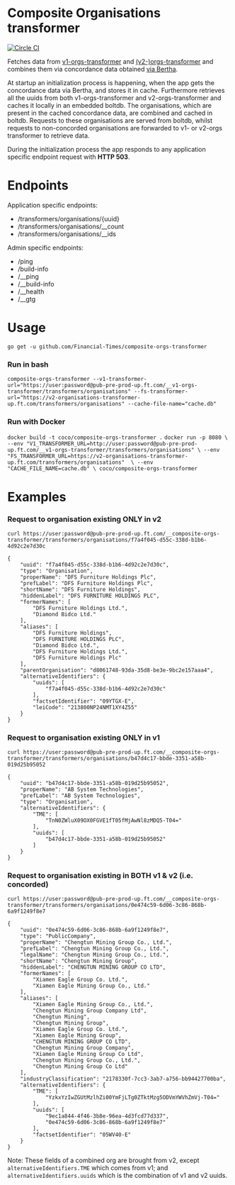 # Composite Organisations transformer
[![Circle CI](https://circleci.com/gh/Financial-Times/composite-orgs-transformer/tree/master.png?style=shield)](https://circleci.com/gh/Financial-Times/composite-orgs-transformer/tree/master)

Fetches data from [v1-orgs-transformer](https://github.com/Financial-Times/v1-orgs-transformer) and [(v2-)orgs-transformer](http://git.svc.ft.com/projects/CP/repos/org-transformer/browse) and combines them via concordance data obtained [via Bertha](https://bertha.ig.ft.com/view/publish/gss/1k7GHf3311hyLBsNgoocRRkHs7pIhJit0wQVReFfD_6w/orgs).

At startup an initialization process is happening, when the app gets the concordance data via Bertha, and stores it in cache.
Furthermore retrieves all the uuids from both v1-orgs-transformer and v2-orgs-transformer and caches it locally in an embedded boltdb.
The organisations, which are present in the cached concordance data, are combined and cached in boltdb. Requests to these organisations are served from boltdb, whilst requests to non-concorded organisations are forwarded to v1- or v2-orgs transformer to retrieve data.

During the initialization process the app responds to any application specific endpoint request with **HTTP 503**.

# Endpoints   
   Application specific endpoints:
   
   * /transformers/organisations/{uuid}
   * /transformers/organisations/__count
   * /transformers/organisations/__ids
   
Admin specific endpoints:
   
   * /ping
   * /build-info
   * /__ping
   * /__build-info
   * /__health
   * /__gtg
   
# Usage

`go get -u github.com/Financial-Times/composite-orgs-transformer`

### Run in bash

`composite-orgs-transformer --v1-transformer-url="https://user:password@pub-pre-prod-up.ft.com/__v1-orgs-transformer/transformers/organisations" --fs-transformer-url="https://v2-organisations-transformer-up.ft.com/transformers/organisations" --cache-file-name="cache.db"`

### Run with Docker

`docker build -t coco/composite-orgs-transformer .`
`docker run -p 8080 \
    --env "V1_TRANSFORMER_URL=http://user:password@pub-pre-prod-up.ft.com/__v1-orgs-transformer/transformers/organisations" \
    --env "FS_TRANSFORMER_URL=https://v2-organisations-transformer-up.ft.com/transformers/organisations"  \
    --env "CACHE_FILE_NAME=cache.db" \
    coco/composite-orgs-transformer`

# Examples

### Request to organisation existing ONLY in v2

`curl https://user:password@pub-pre-prod-up.ft.com/__composite-orgs-transformer/transformers/organisations/f7a4f045-d55c-338d-b1b6-4d92c2e7d30c`

```
{
    "uuid": "f7a4f045-d55c-338d-b1b6-4d92c2e7d30c",
    "type": "Organisation",
    "properName": "DFS Furniture Holdings Plc",
    "prefLabel": "DFS Furniture Holdings Plc",
    "shortName": "DFS Furniture Holdings",
    "hiddenLabel": "DFS FURNITURE HOLDINGS PLC",
    "formerNames": [
        "DFS Furniture Holdings Ltd.",
        "Diamond Bidco Ltd."
    ],
    "aliases": [
        "DFS Furniture Holdings",
        "DFS FURNITURE HOLDINGS PLC",
        "Diamond Bidco Ltd.",
        "DFS Furniture Holdings Ltd.",
        "DFS Furniture Holdings Plc"
    ],
    "parentOrganisation": "d8061748-93da-35d8-be3e-9bc2e157aaa4",
    "alternativeIdentifiers": {
        "uuids": [
            "f7a4f045-d55c-338d-b1b6-4d92c2e7d30c"
        ],
        "factsetIdentifier": "09YTGX-E",
        "leiCode": "213800NP24NMT1XY4Z55"
    }
}
```

### Request to organisation existing ONLY in v1

`curl https://user:password@pub-pre-prod-up.ft.com/__composite-orgs-transformer/transformers/organisations/b47d4c17-bbde-3351-a58b-019d25b95052`

```
{
    "uuid": "b47d4c17-bbde-3351-a58b-019d25b95052",
    "properName": "AB System Technologies",
    "prefLabel": "AB System Technologies",
    "type": "Organisation",
    "alternativeIdentifiers": {
        "TME": [
            "TnN0ZWluX09OX0FGVE1fT05fMjAwNl8zMDQ5-T04="
        ],
        "uuids": [
            "b47d4c17-bbde-3351-a58b-019d25b95052"
        ]
    }
}
```

### Request to organisation existing in BOTH v1 & v2 (i.e. concorded)

`curl https://user:password@pub-pre-prod-up.ft.com/__composite-orgs-transformer/transformers/organisations/0e474c59-6d06-3c86-868b-6a9f1249f8e7`

```
{
    "uuid": "0e474c59-6d06-3c86-868b-6a9f1249f8e7",
    "type": "PublicCompany",
    "properName": "Chengtun Mining Group Co., Ltd.",
    "prefLabel": "Chengtun Mining Group Co., Ltd.",
    "legalName": "Chengtun Mining Group Co., Ltd.",
    "shortName": "Chengtun Mining Group",
    "hiddenLabel": "CHENGTUN MINING GROUP CO LTD",
    "formerNames": [
        "Xiamen Eagle Group Co. Ltd.",
        "Xiamen Eagle Mining Group Co., Ltd."
    ],
    "aliases": [
        "Xiamen Eagle Mining Group Co., Ltd.",
        "Chengtun Mining Group Company Ltd",
        "Chengtun Mining",
        "Chengtun Mining Group",
        "Xiamen Eagle Group Co. Ltd.",
        "Xiamen Eagle Mining Group",
        "CHENGTUN MINING GROUP CO LTD",
        "Chengtun Mining Group Company",
        "Xiamen Eagle Mining Group Co Ltd",
        "Chengtun Mining Group Co., Ltd.",
        "Chengtun Mining Group Co Ltd"
    ],
    "industryClassification": "2178330f-7cc3-3ab7-a756-bb94427700ba",
    "alternativeIdentifiers": {
        "TME": [
            "YzkxYzIwZGUtMzlhZi00YmFjLTg0ZTktMzg5ODVmYWVhZmVj-T04="
        ],
        "uuids": [
            "9ec1a844-4f46-3b8e-96ea-4d3fcd77d337",
            "0e474c59-6d06-3c86-868b-6a9f1249f8e7"
        ],
        "factsetIdentifier": "05WV40-E"
    }
}
```

Note: These fields of a combined org are brought from v2, except `alternativeIdentifiers.TME` which comes from v1; and `alternativeIdentifiers.uuids` which is the combination of v1 and v2 uuids. 
